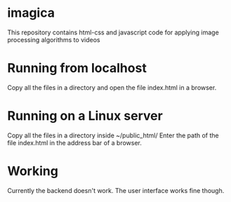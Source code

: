 # imagica
This repository contains html-css and javascript code for applying image processing algorithms to videos

# Running from localhost
Copy all the files in a directory and open the file index.html in a browser.

# Running on a Linux server
Copy all the files in a directory inside ~/public_html/ 
Enter the path of the file index.html in the address bar of a browser.

# Working
Currently the backend doesn't work. The user interface works fine though.
